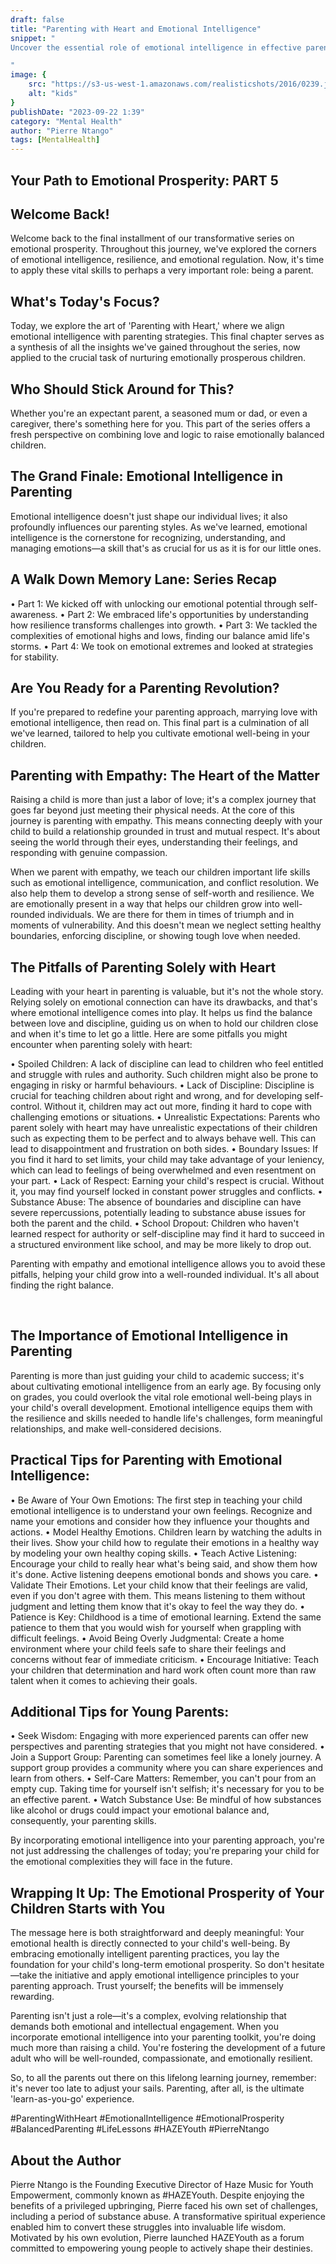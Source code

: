 ```yaml
---
draft: false
title: "Parenting with Heart and Emotional Intelligence"
snippet: "
Uncover the essential role of emotional intelligence in effective parenting. Gain actionable insights for raising emotionally resilient and balanced children. This is Part 5 of our Emotional Prosperity series. #ParentingWithHeart #EmotionalIntelligence #EmotionalProsperity #BalancedParenting #LifeLessons #HAZEYouth #PierreNtango

"
image: {
    src: "https://s3-us-west-1.amazonaws.com/realisticshots/2016/0239.jpg",
    alt: "kids"
}
publishDate: "2023-09-22 1:39"
category: "Mental Health"
author: "Pierre Ntango"
tags: [MentalHealth]
---
```

## Your Path to Emotional Prosperity: PART 5

## Welcome Back!
Welcome back to the final installment of our transformative series on emotional prosperity. Throughout this journey, we've explored the corners of emotional intelligence, resilience, and emotional regulation. Now, it's time to apply these vital skills to perhaps a very important role: being a parent.

## What's Today's Focus?
Today, we explore the art of 'Parenting with Heart,' where we align emotional intelligence with parenting strategies. This final chapter serves as a synthesis of all the insights we've gained throughout the series, now applied to the crucial task of nurturing emotionally prosperous children.

## Who Should Stick Around for This?
Whether you're an expectant parent, a seasoned mum or dad, or even a caregiver, there's something here for you. This part of the series offers a fresh perspective on combining love and logic to raise emotionally balanced children.

## The Grand Finale: Emotional Intelligence in Parenting
Emotional intelligence doesn't just shape our individual lives; it also profoundly influences our parenting styles. As we've learned, emotional intelligence is the cornerstone for recognizing, understanding, and managing emotions—a skill that's as crucial for us as it is for our little ones.

## A Walk Down Memory Lane: Series Recap
•	Part 1: We kicked off with unlocking our emotional potential through self-awareness.
•	Part 2: We embraced life's opportunities by understanding how resilience transforms challenges into growth.
•	Part 3: We tackled the complexities of emotional highs and lows, finding our balance amid life's storms.
•	Part 4: We took on emotional extremes and looked at strategies for stability.

## Are You Ready for a Parenting Revolution?
If you're prepared to redefine your parenting approach, marrying love with emotional intelligence, then read on. This final part is a culmination of all we've learned, tailored to help you cultivate emotional well-being in your children.

## Parenting with Empathy: The Heart of the Matter
Raising a child is more than just a labor of love; it's a complex journey that goes far beyond just meeting their physical needs. At the core of this journey is parenting with empathy. This means connecting deeply with your child to build a relationship grounded in trust and mutual respect. It's about seeing the world through their eyes, understanding their feelings, and responding with genuine compassion.
 
When we parent with empathy, we teach our children important life skills such as emotional intelligence, communication, and conflict resolution. We also help them to develop a strong sense of self-worth and resilience. We are emotionally present in a way that helps our children grow into well-rounded individuals. We are there for them in times of triumph and in moments of vulnerability. And this doesn't mean we neglect setting healthy boundaries, enforcing discipline, or showing tough love when needed. 

## The Pitfalls of Parenting Solely with Heart
Leading with your heart in parenting is valuable, but it's not the whole story. Relying solely on emotional connection can have its drawbacks, and that's where emotional intelligence comes into play. It helps us find the balance between love and discipline, guiding us on when to hold our children close and when it's time to let go a little. Here are some pitfalls you might encounter when parenting solely with heart:

•	Spoiled Children: A lack of discipline can lead to children who feel entitled and struggle with rules and authority. Such children might also be prone to engaging in risky or harmful behaviours.
•	Lack of Discipline: Discipline is crucial for teaching children about right and wrong, and for developing self-control. Without it, children may act out more, finding it hard to cope with challenging emotions or situations.
•	Unrealistic Expectations: Parents who parent solely with heart may have unrealistic expectations of their children such as expecting them to be perfect and to always behave well. This can lead to disappointment and frustration on both sides.
•	Boundary Issues: If you find it hard to set limits, your child may take advantage of your leniency, which can lead to feelings of being overwhelmed and even resentment on your part.
•	Lack of Respect: Earning your child's respect is crucial. Without it, you may find yourself locked in constant power struggles and conflicts.
•	Substance Abuse: The absence of boundaries and discipline can have severe repercussions, potentially leading to substance abuse issues for both the parent and the child. 
•	School Dropout: Children who haven't learned respect for authority or self-discipline may find it hard to succeed in a structured environment like school, and may be more likely to drop out.

Parenting with empathy and emotional intelligence allows you to avoid these pitfalls, helping your child grow into a well-rounded individual. It's all about finding the right balance.

 
## The Importance of Emotional Intelligence in Parenting
Parenting is more than just guiding your child to academic success; it's about cultivating emotional intelligence from an early age. By focusing only on grades, you could overlook the vital role emotional well-being plays in your child's overall development. Emotional intelligence equips them with the resilience and skills needed to handle life's challenges, form meaningful relationships, and make well-considered decisions.

## Practical Tips for Parenting with Emotional Intelligence:
•	Be Aware of Your Own Emotions: The first step in teaching your child emotional intelligence is to understand your own feelings. Recognize and name your emotions and consider how they influence your thoughts and actions.
•	Model Healthy Emotions. Children learn by watching the adults in their lives. Show your child how to regulate their emotions in a healthy way by modeling your own healthy coping skills.
•	Teach Active Listening: Encourage your child to really hear what's being said, and show them how it's done. Active listening deepens emotional bonds and shows you care.
•	Validate Their Emotions. Let your child know that their feelings are valid, even if you don't agree with them. This means listening to them without judgment and letting them know that it's okay to feel the way they do.
•	Patience is Key: Childhood is a time of emotional learning. Extend the same patience to them that you would wish for yourself when grappling with difficult feelings.
•	Avoid Being Overly Judgmental: Create a home environment where your child feels safe to share their feelings and concerns without fear of immediate criticism.
•	Encourage Initiative: Teach your children that determination and hard work often count more than raw talent when it comes to achieving their goals.

## Additional Tips for Young Parents:
•	Seek Wisdom: Engaging with more experienced parents can offer new perspectives and parenting strategies that you might not have considered.
•	Join a Support Group: Parenting can sometimes feel like a lonely journey. A support group provides a community where you can share experiences and learn from others.
•	Self-Care Matters: Remember, you can't pour from an empty cup. Taking time for yourself isn't selfish; it's necessary for you to be an effective parent.
•	Watch Substance Use: Be mindful of how substances like alcohol or drugs could impact your emotional balance and, consequently, your parenting skills.

By incorporating emotional intelligence into your parenting approach, you're not just addressing the challenges of today; you're preparing your child for the emotional complexities they will face in the future.

## Wrapping It Up: The Emotional Prosperity of Your Children Starts with You
The message here is both straightforward and deeply meaningful: Your emotional health is directly connected to your child's well-being. By embracing emotionally intelligent parenting practices, you lay the foundation for your child's long-term emotional prosperity. So don't hesitate—take the initiative and apply emotional intelligence principles to your parenting approach. Trust yourself; the benefits will be immensely rewarding.

Parenting isn't just a role—it's a complex, evolving relationship that demands both emotional and intellectual engagement. When you incorporate emotional intelligence into your parenting toolkit, you're doing much more than raising a child. You're fostering the development of a future adult who will be well-rounded, compassionate, and emotionally resilient.

So, to all the parents out there on this lifelong learning journey, remember: it's never too late to adjust your sails. Parenting, after all, is the ultimate 'learn-as-you-go' experience.

#ParentingWithHeart #EmotionalIntelligence #EmotionalProsperity #BalancedParenting #LifeLessons #HAZEYouth #PierreNtango

## About the Author
Pierre Ntango is the Founding Executive Director of Haze Music for Youth Empowerment, commonly known as #HAZEYouth. Despite enjoying the benefits of a privileged upbringing, Pierre faced his own set of challenges, including a period of substance abuse. A transformative spiritual experience enabled him to convert these struggles into invaluable life wisdom. Motivated by his own evolution, Pierre launched HAZEYouth as a forum committed to empowering young people to actively shape their destinies.
